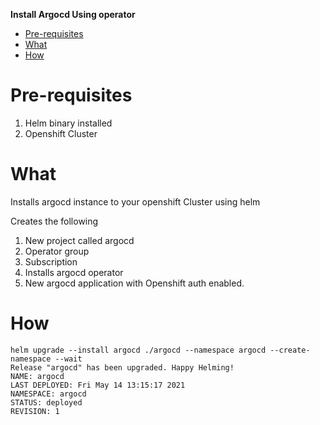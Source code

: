 **Install Argocd Using operator**

- [Pre-requisites](#pre-requisites)
- [What](#what)
- [How](#how)
  
# Pre-requisites
 
 1. Helm binary installed
 2. Openshift Cluster
   
# What

Installs argocd instance to your openshift Cluster using helm

Creates the following

1.  New project called argocd
2.  Operator group
3.  Subscription
4.  Installs argocd operator
5.  New argocd application with Openshift auth enabled.

# How

```
helm upgrade --install argocd ./argocd --namespace argocd --create-namespace --wait
Release "argocd" has been upgraded. Happy Helming!
NAME: argocd
LAST DEPLOYED: Fri May 14 13:15:17 2021
NAMESPACE: argocd
STATUS: deployed
REVISION: 1
```




